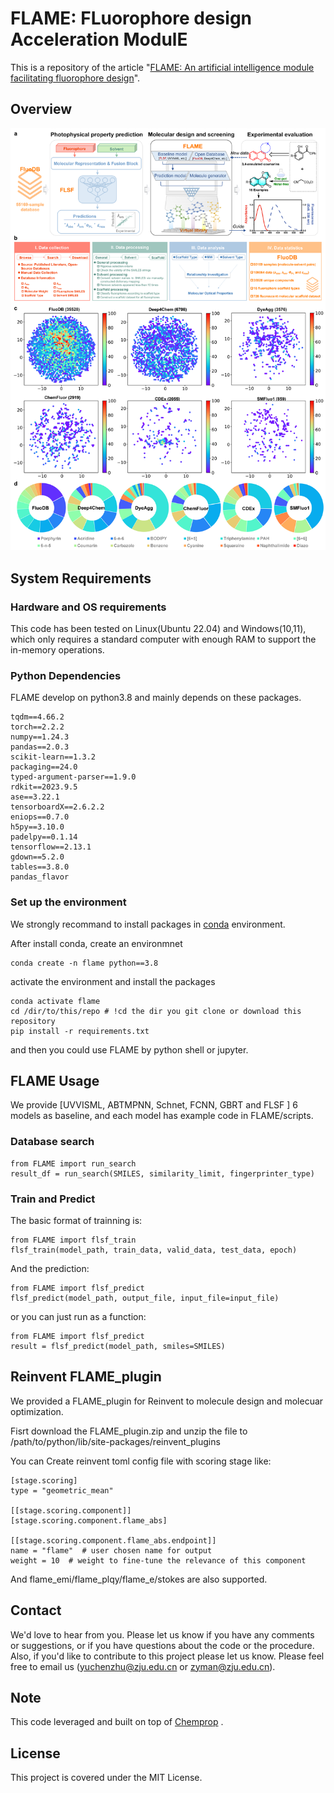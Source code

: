 # FLAME: FLuorophore design Acceleration ModulE

This is a repository of the article "[FLAME: An artificial intelligence module facilitating fluorophore design](#)".


## Overview

![GUE](figure/FLAME.png)


## System Requirements

### Hardware and OS requirements

This code has been tested on Linux(Ubuntu 22.04) and Windows(10,11), which only requires a standard computer with enough RAM to support the in-memory operations.


### Python Dependencies
FLAME develop on python3.8 and mainly depends on these packages.
```
tqdm==4.66.2
torch==2.2.2
numpy==1.24.3
pandas==2.0.3
scikit-learn==1.3.2
packaging==24.0
typed-argument-parser==1.9.0
rdkit==2023.9.5
ase==3.22.1
tensorboardX==2.6.2.2
eniops==0.7.0
h5py==3.10.0
padelpy==0.1.14
tensorflow==2.13.1
gdown==5.2.0
tables==3.8.0
pandas_flavor
```

### Set up the environment

We strongly recommand to install packages in [conda](https://docs.conda.io/projects/miniconda/en/latest/miniconda-install.html) environment.

After install conda, create an environmnet
```
conda create -n flame python==3.8
```
activate the environment and install the packages

```
conda activate flame
cd /dir/to/this/repo # !cd the dir you git clone or download this repository
pip install -r requirements.txt
```
and then you could use FLAME by python shell or jupyter.


## FLAME Usage

We provide [UVVISML, ABTMPNN, Schnet, FCNN, GBRT and FLSF ] 6 models as baseline, and each model has example code in FLAME/scripts.

### Database search

```
from FLAME import run_search
result_df = run_search(SMILES, similarity_limit, fingerprinter_type)
```

### Train and Predict

The basic format of trainning is:
```
from FLAME import flsf_train
flsf_train(model_path, train_data, valid_data, test_data, epoch)
```

And the prediction:
```
from FLAME import flsf_predict
flsf_predict(model_path, output_file, input_file=input_file)
```

or you can just run as a function:
```
from FLAME import flsf_predict
result = flsf_predict(model_path, smiles=SMILES)
```

## Reinvent FLAME_plugin

We provided a FLAME_plugin for Reinvent to molecule design and molecuar optimization.

Fisrt download the FLAME_plugin.zip and unzip the file to /path/to/python/lib/site-packages/reinvent_plugins

You can Create reinvent toml config file with scoring stage like:
```
[stage.scoring]
type = "geometric_mean"

[[stage.scoring.component]]
[stage.scoring.component.flame_abs]

[[stage.scoring.component.flame_abs.endpoint]]
name = "flame"  # user chosen name for output
weight = 10  # weight to fine-tune the relevance of this component
```
And flame_emi/flame_plqy/flame_e/stokes are also supported.


## Contact

We'd love to hear from you. Please let us know if you have any comments or suggestions, or if you have questions about the code or the procedure. Also, if you'd like to contribute to this project please let us know. Please feel free to email us (yuchenzhu@zju.edu.cn or zyman@zju.edu.cn).


## Note
This code leveraged and built on top of [Chemprop](https://github.com/chemprop/chemprop) .


## License 
This project is covered under the MIT License.